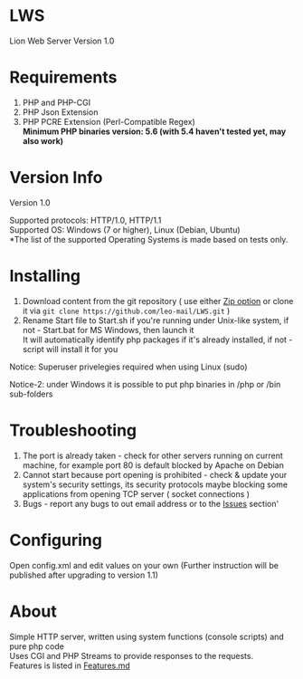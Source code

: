 # LWS
Lion Web Server
Version 1.0

# Requirements
1. PHP and PHP-CGI
2. PHP Json Extension
3. PHP PCRE Extension (Perl-Compatible Regex)<br>
<b>Minimum PHP binaries version: 5.6 (with 5.4 haven't tested yet, may also work)</b>

# Version Info
Version 1.0

Supported protocols: HTTP/1.0, HTTP/1.1<br>
Supported OS: Windows (7 or higher), Linux (Debian, Ubuntu)<br>
*The list of the supported Operating Systems is made based on tests only.

# Installing
1. Download content from the git repository ( use either <a href="https://github.com/leo-mail/LWS/archive/master.zip">Zip option</a> or clone it via   `git clone https://github.com/leo-mail/LWS.git` )
2. Rename Start file to Start.sh if you're running under Unix-like system, if not - Start.bat for MS Windows, then launch it<br>
It will automatically identify php packages if it's already installed, if not - script will install it for you

Notice: Superuser privelegies required when using Linux (sudo)

Notice-2: under Windows it is possible to put php binaries in /php or /bin sub-folders

# Troubleshooting
1. The port is already taken - check for other servers running on current machine, for example port 80 is default blocked by Apache on Debian
2. Cannot start because port opening is prohibited - check & update your system's security settings, its security protocols maybe blocking some applications from opening TCP server ( socket connections )
3. Bugs - report any bugs to out email address or to the <a href="https://github.com/leo-mail/LWS/issues">Issues</a> section'

# Configuring
Open config.xml and edit values on your own (Further instruction will be published after upgrading to version 1.1)

# About
Simple HTTP server, written using system functions (console scripts) and pure php code<br>
Uses CGI and PHP Streams to provide responses to the requests.
<br>Features is listed in <a href="/Features.md">Features.md<a>
